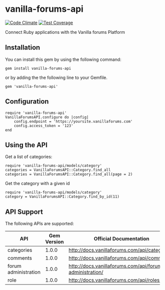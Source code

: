 vanilla-forums-api
==========================
[![Code Climate](https://codeclimate.com/github/corthmann/vanilla-forums-api/badges/gpa.svg)](https://codeclimate.com/github/corthmann/vanilla-forums-api)
[![Test Coverage](https://codeclimate.com/github/corthmann/vanilla-forums-api/badges/coverage.svg)](https://codeclimate.com/github/corthmann/vanilla-forums-api/coverage)

Connect Ruby applications with the Vanilla forums Platform

Installation
-------------
You can install this gem by using the following command:
```
gem install vanilla-forums-api
```
or by adding the the following line to your Gemfile.
```
gem 'vanilla-forums-api'
```

Configuration
-------------
```
require 'vanilla-forums-api'
VanillaForumsAPI.configure do |config|
    config.endpoint = 'https://yoursite.vanillaforums.com'
    config.access_token = '123'
end
```

Using the API
-------------
Get a list of categories:
```
require 'vanilla-forums-api/models/category'
categories = VanillaForumsAPI::Category.find_all
categories = VanillaForumsAPI::Category.find_all(page = 2)
```
Get the category with a given id
```
require 'vanilla-forums-api/models/category'
category = VanillaForumsAPI::Category.find_by_id(11)
```

API Support
-------------
The following APIs are supported:

API | Gem Version | Official Documentation
--- | --- | ---
categories | 1.0.0 | http://docs.vanillaforums.com/api/categories/
comments | 1.0.0 | http://docs.vanillaforums.com/api/comments/
forum administration | 1.0.0 | http://docs.vanillaforums.com/api/forum-administration/
role | 1.0.0 | http://docs.vanillaforums.com/api/roles/
